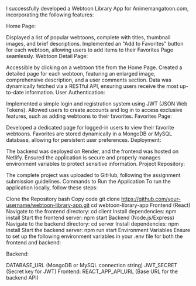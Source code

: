 I successfully developed a Webtoon Library App for Animemangatoon.com, incorporating the following features:

Home Page:

Displayed a list of popular webtoons, complete with titles, thumbnail images, and brief descriptions.
Implemented an "Add to Favorites" button for each webtoon, allowing users to add items to their Favorites Page seamlessly.
Webtoon Detail Page:

Accessible by clicking on a webtoon title from the Home Page.
Created a detailed page for each webtoon, featuring an enlarged image, comprehensive description, and a user comments section.
Data was dynamically fetched via a RESTful API, ensuring users receive the most up-to-date information.
User Authentication:

Implemented a simple login and registration system using JWT (JSON Web Tokens).
Allowed users to create accounts and log in to access exclusive features, such as adding webtoons to their favorites.
Favorites Page:

Developed a dedicated page for logged-in users to view their favorite webtoons.
Favorites are stored dynamically in a MongoDB or MySQL database, allowing for persistent user preferences.
Deployment:

The backend was deployed on Render, and the frontend was hosted on Netlify.
Ensured the application is secure and properly manages environment variables to protect sensitive information.
Project Repository:

The complete project was uploaded to GitHub, following the assignment submission guidelines.
Commands to Run the Application
To run the application locally, follow these steps:

Clone the Repository
bash
Copy code
git clone https://github.com/your-username/webtoon-library-app.git
cd webtoon-library-app
Frontend (React)
Navigate to the frontend directory:
cd client
Install dependencies:
npm install
Start the frontend server:
npm start
Backend (Node.js/Express)
Navigate to the backend directory:
cd server
Install dependencies:
npm install
Start the backend server:
npm run start
Environment Variables
Ensure to set up the following environment variables in your .env file for both the frontend and backend:

Backend:

DATABASE_URL (MongoDB or MySQL connection string)
JWT_SECRET (Secret key for JWT)
Frontend:
REACT_APP_API_URL (Base URL for the backend API)
